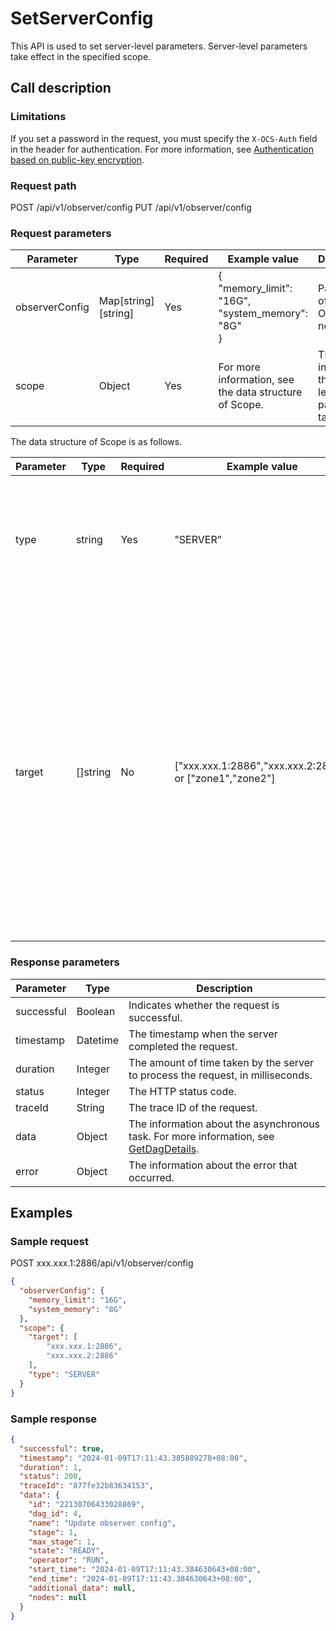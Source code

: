 # SetServerConfig

This API is used to set server-level parameters. Server-level parameters take effect in the specified scope.

## Call description

### Limitations

If you set a password in the request, you must specify the `X-OCS-Auth` field in the header for authentication. For more information, see [Authentication based on public-key encryption](../../../../1500.command-line-tools/100.manage/100.obshell/400.obshell-api-reference/200.public-key-encryption-authentication.md).

### Request path

POST /api/v1/observer/config
PUT /api/v1/observer/config

### Request parameters

| Parameter | Type | Required | Example value | Description |
| --- | --- | --- | --- | --- |
| observerConfig | Map[string][string] | Yes | {<br>"memory_limit": "16G",<br>"system_memory": "8G"<br>} | Parameters of the OBServer node. |
| scope | Object | Yes | For more information, see the data structure of Scope. | The scope in which the server-level parameters take effect. |

The data structure of Scope is as follows.

| Parameter | Type | Required | Example value | Description |
| --- | --- | --- | --- | --- |
| type | string | Yes | "SERVER" | The scope in which the parameters take effect. Valid values: GLOBAL, ZONE, and SERVER.  |
| target | []string | No | ["xxx.xxx.1:2886","xxx.xxx.2:2886"] or ["zone1","zone2"] | If you set the `type` parameter to `SERVER`, you must set this parameter to a list of OBServer nodes. If you set the `type` parameter to `ZONE`, you must set this parameter to a list of zones. If you set the `type` parameter to `GLOBAL`, you do not need to specify this parameter.  |


### Response parameters

| Parameter | Type | Description |
| --- | --- | --- |
| successful | Boolean | Indicates whether the request is successful. |
| timestamp | Datetime | The timestamp when the server completed the request. |
| duration | Integer | The amount of time taken by the server to process the request, in milliseconds. |
| status | Integer | The HTTP status code. |
| traceId | String | The trace ID of the request. |
| data | Object | The information about the asynchronous task. For more information, see [GetDagDetails](2000.get-dag-detail.md).  |
| error | Object | The information about the error that occurred. |

## Examples

### Sample request

POST xxx.xxx.1:2886/api/v1/observer/config

```json
{
  "observerConfig": {
    "memory_limit": "16G",
    "system_memory": "8G"
  },
  "scope": {
    "target": [
        "xxx.xxx.1:2886",
        "xxx.xxx.2:2886"
    ],
    "type": "SERVER"
  }
}
```

### Sample response

```json
{
  "successful": true,
  "timestamp": "2024-01-09T17:11:43.385889278+08:00",
  "duration": 1,
  "status": 200,
  "traceId": "877fe32b83634153",
  "data": {
    "id": "22130706433028869",
    "dag_id": 4,
    "name": "Update observer config",
    "stage": 1,
    "max_stage": 1,
    "state": "READY",
    "operator": "RUN",
    "start_time": "2024-01-09T17:11:43.384630643+08:00",
    "end_time": "2024-01-09T17:11:43.384630643+08:00",
    "additional_data": null,
    "nodes": null
  }
}
```
